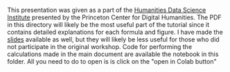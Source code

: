 This presentation was given as a part of the [Humanities Data Science Institute](https://princeton-cdh.github.io/hds-institute/) presented by the Princeton Center for Digital Humanities. The PDF in this directory will likely be the most useful part of the tutorial since it contains detailed explanations for each formula and figure. I have made the [slides](https://docs.google.com/presentation/d/1tG6P0evEAH_adzh4QmhsDDjzxIptDJm-J6E5LtjcgZA/edit?usp=sharing) available as well, but they will likely be less useful for those who did not participate in the original workshop. Code for performing the calculations made in the main document are available the notebook in this folder. All you need to do to open is is click on the "open in Colab button"

